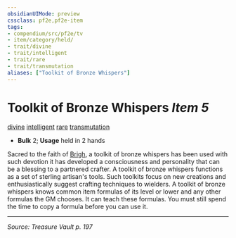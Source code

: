 ```yaml
---
obsidianUIMode: preview
cssclass: pf2e,pf2e-item
tags:
- compendium/src/pf2e/tv
- item/category/held/
- trait/divine
- trait/intelligent
- trait/rare
- trait/transmutation
aliases: ["Toolkit of Bronze Whispers"]
---
```

# Toolkit of Bronze Whispers *Item 5*  
[divine](divine.md "Divine Tradition Trait")  [intelligent](intelligent-gmg.md "Intelligent Item Trait")  [rare](rare.md "Rare Rarity Trait")  [transmutation](transmutation.md "Transmutation School Trait")  

- **Bulk** 2; **Usage** held in 2 hands

Sacred to the faith of [Brigh](brigh-logm.md), a toolkit of bronze whispers has been used with such devotion it has developed a consciousness and personality that can be a blessing to a partnered crafter. A toolkit of bronze whispers functions as a set of sterling artisan's tools. Such toolkits focus on new creations and enthusiastically suggest crafting techniques to wielders. A toolkit of bronze whispers knows common item formulas of its level or lower and any other formulas the GM chooses. It can teach these formulas. You must still spend the time to copy a formula before you can use it.


---
*Source: Treasure Vault p. 197*